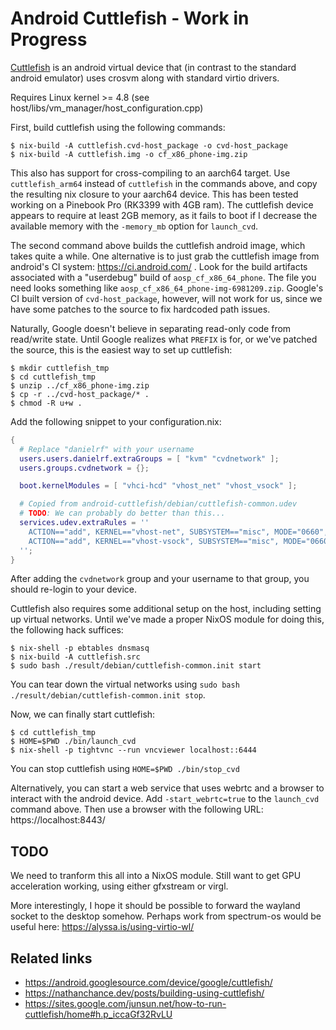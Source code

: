 # Android Cuttlefish - Work in Progress

[Cuttlefish](https://source.android.com/setup/create/cuttlefish) is an android
virtual device that (in contrast to the standard android emulator) uses crosvm
along with standard virtio drivers.

Requires Linux kernel >= 4.8 (see host/libs/vm_manager/host_configuration.cpp)

First, build cuttlefish using the following commands:
```shell
$ nix-build -A cuttlefish.cvd-host_package -o cvd-host_package
$ nix-build -A cuttlefish.img -o cf_x86_phone-img.zip
```
This also has support for cross-compiling to an aarch64 target.
Use `cuttlefish_arm64` instead of `cuttlefish` in the commands above, and copy the resulting nix closure to your aarch64 device.
This has been tested working on a Pinebook Pro (RK3399 with 4GB ram).
The cuttlefish device appears to require at least 2GB memory, as it fails to boot if I decrease the available memory with the `-memory_mb` option for `launch_cvd`.

The second command above builds the cuttlefish android image, which takes quite a while.
One alternative is to just grab the cuttlefish image from android's CI system: https://ci.android.com/ .
Look for the build artifacts associated with a "userdebug" build of `aosp_cf_x86_64_phone`.
The file you need looks something like `aosp_cf_x86_64_phone-img-6981209.zip`.
Google's CI built version of `cvd-host_package`, however, will not work for us, since we have some patches to the source to fix hardcoded path issues.

Naturally, Google doesn't believe in separating read-only code from read/write state.
Until Google realizes what `PREFIX` is for, or we've patched the source, this is the easiest way to set up cuttlefish:
```shell
$ mkdir cuttlefish_tmp
$ cd cuttlefish_tmp
$ unzip ../cf_x86_phone-img.zip
$ cp -r ../cvd-host_package/* .
$ chmod -R u+w .
```

Add the following snippet to your configuration.nix:
```nix
{
  # Replace "danielrf" with your username
  users.users.danielrf.extraGroups = [ "kvm" "cvdnetwork" ];
  users.groups.cvdnetwork = {};

  boot.kernelModules = [ "vhci-hcd" "vhost_net" "vhost_vsock" ];

  # Copied from android-cuttlefish/debian/cuttlefish-common.udev
  # TODO: We can probably do better than this...
  services.udev.extraRules = ''
    ACTION=="add", KERNEL=="vhost-net", SUBSYSTEM=="misc", MODE="0660", GROUP="cvdnetwork"
    ACTION=="add", KERNEL=="vhost-vsock", SUBSYSTEM=="misc", MODE="0660", GROUP="cvdnetwork"
  '';
}
```
After adding the `cvdnetwork` group and your username to that group, you should re-login to your device.

Cuttlefish also requires some additional setup on the host, including setting up virtual networks.
Until we've made a proper NixOS module for doing this, the following hack suffices:
```
$ nix-shell -p ebtables dnsmasq
$ nix-build -A cuttlefish.src
$ sudo bash ./result/debian/cuttlefish-common.init start
```
You can tear down the virtual networks using `sudo bash ./result/debian/cuttlefish-common.init stop`.


Now, we can finally start cuttlefish:
```shell
$ cd cuttlefish_tmp
$ HOME=$PWD ./bin/launch_cvd
$ nix-shell -p tightvnc --run vncviewer localhost::6444
```
You can stop cuttlefish using `HOME=$PWD ./bin/stop_cvd`

Alternatively, you can start a web service that uses webrtc and a browser to interact with the android device.
Add `-start_webrtc=true` to the `launch_cvd` command above.
Then use a browser with the following URL: https://localhost:8443/


## TODO

We need to tranform this all into a NixOS module.
Still want to get GPU acceleration working, using either gfxstream or virgl.

More interestingly, I hope it should be possible to forward the wayland socket to the desktop somehow.
Perhaps work from spectrum-os would be useful here: https://alyssa.is/using-virtio-wl/

## Related links
 - https://android.googlesource.com/device/google/cuttlefish/
 - https://nathanchance.dev/posts/building-using-cuttlefish/
 - https://sites.google.com/junsun.net/how-to-run-cuttlefish/home#h.p_iccaGf32RvLU
